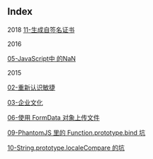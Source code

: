 Index
---
2018
[11-生成自签名证书](2018/11-create-self-signed-ssl-certificate.md)

2016

[05-JavaScript中 的NaN](2016/05-JavaScript%E4%B8%AD%E7%9A%84NaN.md)

2015

[02-重新认识敏捷](2015/02-%E9%87%8D%E6%96%B0%E8%AE%A4%E8%AF%86%E6%95%8F%E6%8D%B7.md)

[03-企业文化](2015/03-%E4%BC%81%E4%B8%9A%E6%96%87%E5%8C%96.md)

[06-使用 FormData 对象上传文件](2015/06-%E4%BD%BF%E7%94%A8FormData%E5%AF%B9%E8%B1%A1%E4%B8%8A%E4%BC%A0%E6%96%87%E4%BB%B6.md)

[09-PhantomJS 里的 Function.prototype.bind 坑](2015/09-PhantomJS%E9%87%8C%E7%9A%84Function.prototype.bind%E5%9D%91.md)

[10-String.prototype.localeCompare 的坑](2015/10-String.prototype.localeCompare%E7%9A%84%E5%9D%91.md)